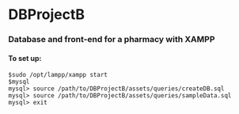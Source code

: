 # DBProjectB
### Database and front-end for a pharmacy with XAMPP

#### To set up:
```
$sudo /opt/lampp/xampp start
$mysql
mysql> source /path/to/DBProjectB/assets/queries/createDB.sql
mysql> source /path/to/DBProjectB/assets/queries/sampleData.sql
mysql> exit
```

